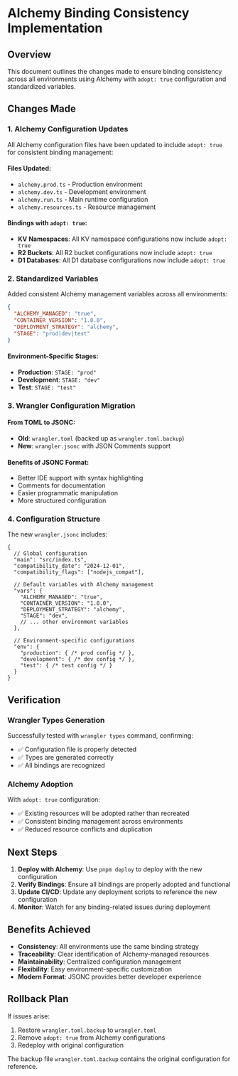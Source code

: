 # Alchemy Binding Consistency Implementation

## Overview
This document outlines the changes made to ensure binding consistency across all environments using Alchemy with `adopt: true` configuration and standardized variables.

## Changes Made

### 1. Alchemy Configuration Updates

All Alchemy configuration files have been updated to include `adopt: true` for consistent binding management:

#### Files Updated:
- `alchemy.prod.ts` - Production environment
- `alchemy.dev.ts` - Development environment  
- `alchemy.run.ts` - Main runtime configuration
- `alchemy.resources.ts` - Resource management

#### Bindings with `adopt: true`:
- **KV Namespaces**: All KV namespace configurations now include `adopt: true`
- **R2 Buckets**: All R2 bucket configurations now include `adopt: true`
- **D1 Databases**: All D1 database configurations now include `adopt: true`

### 2. Standardized Variables

Added consistent Alchemy management variables across all environments:

```json
{
  "ALCHEMY_MANAGED": "true",
  "CONTAINER_VERSION": "1.0.0", 
  "DEPLOYMENT_STRATEGY": "alchemy",
  "STAGE": "prod|dev|test"
}
```

#### Environment-Specific Stages:
- **Production**: `STAGE: "prod"`
- **Development**: `STAGE: "dev"`
- **Test**: `STAGE: "test"`

### 3. Wrangler Configuration Migration

#### From TOML to JSONC:
- **Old**: `wrangler.toml` (backed up as `wrangler.toml.backup`)
- **New**: `wrangler.jsonc` with JSON Comments support

#### Benefits of JSONC Format:
- Better IDE support with syntax highlighting
- Comments for documentation
- Easier programmatic manipulation
- More structured configuration

### 4. Configuration Structure

The new `wrangler.jsonc` includes:

```jsonc
{
  // Global configuration
  "main": "src/index.ts",
  "compatibility_date": "2024-12-01",
  "compatibility_flags": ["nodejs_compat"],
  
  // Default variables with Alchemy management
  "vars": {
    "ALCHEMY_MANAGED": "true",
    "CONTAINER_VERSION": "1.0.0",
    "DEPLOYMENT_STRATEGY": "alchemy",
    "STAGE": "dev",
    // ... other environment variables
  },
  
  // Environment-specific configurations
  "env": {
    "production": { /* prod config */ },
    "development": { /* dev config */ },
    "test": { /* test config */ }
  }
}
```

## Verification

### Wrangler Types Generation
Successfully tested with `wrangler types` command, confirming:
- ✅ Configuration file is properly detected
- ✅ Types are generated correctly
- ✅ All bindings are recognized

### Alchemy Adoption
With `adopt: true` configuration:
- ✅ Existing resources will be adopted rather than recreated
- ✅ Consistent binding management across environments
- ✅ Reduced resource conflicts and duplication

## Next Steps

1. **Deploy with Alchemy**: Use `pnpm deploy` to deploy with the new configuration
2. **Verify Bindings**: Ensure all bindings are properly adopted and functional
3. **Update CI/CD**: Update any deployment scripts to reference the new configuration
4. **Monitor**: Watch for any binding-related issues during deployment

## Benefits Achieved

- **Consistency**: All environments use the same binding strategy
- **Traceability**: Clear identification of Alchemy-managed resources
- **Maintainability**: Centralized configuration management
- **Flexibility**: Easy environment-specific customization
- **Modern Format**: JSONC provides better developer experience

## Rollback Plan

If issues arise:
1. Restore `wrangler.toml.backup` to `wrangler.toml`
2. Remove `adopt: true` from Alchemy configurations
3. Redeploy with original configuration

The backup file `wrangler.toml.backup` contains the original configuration for reference.